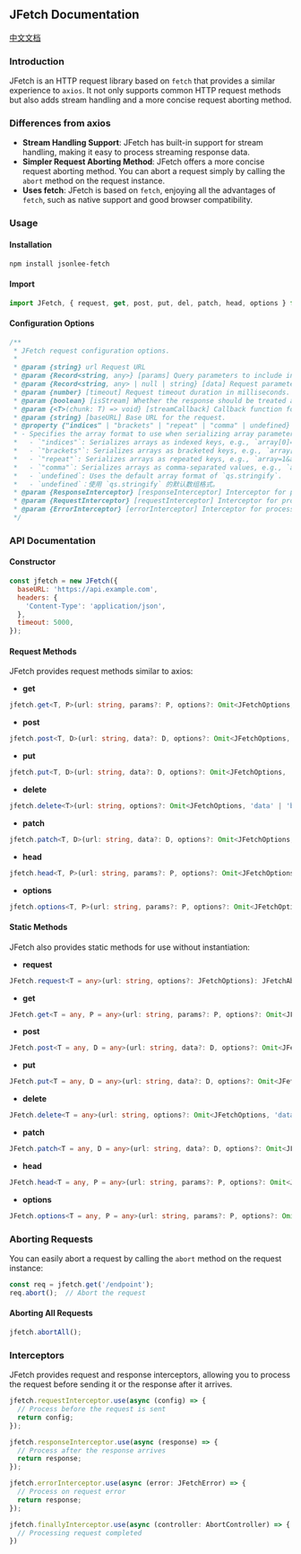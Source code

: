 ## JFetch Documentation
[中文文档](https://github.com/JsonLee12138/frontend-factory/blob/main/packages/fetch/README.md)

### Introduction
JFetch is an HTTP request library based on `fetch` that provides a similar experience to `axios`. It not only supports common HTTP request methods but also adds stream handling and a more concise request aborting method.

### Differences from axios
- **Stream Handling Support**: JFetch has built-in support for stream handling, making it easy to process streaming response data.
- **Simpler Request Aborting Method**: JFetch offers a more concise request aborting method. You can abort a request simply by calling the `abort` method on the request instance.
- **Uses fetch**: JFetch is based on `fetch`, enjoying all the advantages of `fetch`, such as native support and good browser compatibility.

### Usage

#### Installation
```bash
npm install jsonlee-fetch
```

#### Import
```javascript
import JFetch, { request, get, post, put, del, patch, head, options } from 'jsonlee-fetch';
```

#### Configuration Options
```typescript
/**
 * JFetch request configuration options.
 *
 * @param {string} url Request URL
 * @param {Record<string, any>} [params] Query parameters to include in the request URL.
 * @param {Record<string, any> | null | string} [data] Request parameters.
 * @param {number} [timeout] Request timeout duration in milliseconds.
 * @param {boolean} [isStream] Whether the response should be treated as a stream.
 * @param {<T>(chunk: T) => void} [streamCallback] Callback function for handling stream chunks.
 * @param {string} [baseURL] Base URL for the request.
 * @property {"indices" | "brackets" | "repeat" | "comma" | undefined} [qsArrayFormat]
 * - Specifies the array format to use when serializing array parameters with `qs.stringify`, default value is `"repeat"`.
 *   - `"indices"`: Serializes arrays as indexed keys, e.g., `array[0]=1&array[1]=2`.
 *   - `"brackets"`: Serializes arrays as bracketed keys, e.g., `array[]=1&array[]=2`.
 *   - `"repeat"`: Serializes arrays as repeated keys, e.g., `array=1&array=2`.
 *   - `"comma"`: Serializes arrays as comma-separated values, e.g., `array=1,2`.
 *   - `undefined`: Uses the default array format of `qs.stringify`.
 *   - `undefined`：使用 `qs.stringify` 的默认数组格式。
 * @param {ResponseInterceptor} [responseInterceptor] Interceptor for processing the response.
 * @param {RequestInterceptor} [requestInterceptor] Interceptor for processing the request.
 * @param {ErrorInterceptor} [errorInterceptor] Interceptor for processing the request errors.
 */
```

### API Documentation

#### Constructor
```javascript
const jfetch = new JFetch({
  baseURL: 'https://api.example.com',
  headers: {
    'Content-Type': 'application/json',
  },
  timeout: 5000,
});
```

#### Request Methods
JFetch provides request methods similar to axios:

- **get**
```typescript
jfetch.get<T, P>(url: string, params?: P, options?: Omit<JFetchOptions, 'params' | 'baseURL'>): JFetchAbortablePromise<T>
```
- **post**
```typescript
jfetch.post<T, D>(url: string, data?: D, options?: Omit<JFetchOptions, 'data' | 'baseURL'>): JFetchAbortablePromise<T>
```
- **put**
```typescript
jfetch.put<T, D>(url: string, data?: D, options?: Omit<JFetchOptions, 'data' | 'baseURL'>): JFetchAbortablePromise<T>
```
- **delete**
```typescript
jfetch.delete<T>(url: string, options?: Omit<JFetchOptions, 'data' | 'baseURL'>): JFetchAbortablePromise<T>
```
- **patch**
```typescript
jfetch.patch<T, D>(url: string, data?: D, options?: Omit<JFetchOptions, 'data' | 'baseURL'>): JFetchAbortablePromise<T>
```
- **head**
```typescript
jfetch.head<T, P>(url: string, params?: P, options?: Omit<JFetchOptions, 'params' | 'baseURL'>): JFetchAbortablePromise<T>
```
- **options**
```typescript
jfetch.options<T, P>(url: string, params?: P, options?: Omit<JFetchOptions, 'params' | 'baseURL'>): JFetchAbortablePromise<T>
```

#### Static Methods
JFetch also provides static methods for use without instantiation:
- **request**
```typescript
JFetch.request<T = any>(url: string, options?: JFetchOptions): JFetchAbortablePromise<T>
```
- **get**
```typescript
JFetch.get<T = any, P = any>(url: string, params?: P, options?: Omit<JFetchOptions, 'params' | 'baseURL'>): JFetchAbortablePromise<T>
```
- **post**
```typescript
JFetch.post<T = any, D = any>(url: string, data?: D, options?: Omit<JFetchOptions, 'data' | 'baseURL'>): JFetchAbortablePromise<T>
```
- **put**
```typescript
JFetch.put<T = any, D = any>(url: string, data?: D, options?: Omit<JFetchOptions, 'data' | 'baseURL'>): JFetchAbortablePromise<T>
```
- **delete**
```typescript
JFetch.delete<T = any>(url: string, options?: Omit<JFetchOptions, 'data' | 'baseURL'>): JFetchAbortablePromise<T>
```
- **patch**
```typescript
JFetch.patch<T = any, D = any>(url: string, data?: D, options?: Omit<JFetchOptions, 'data' | 'baseURL'>): JFetchAbortablePromise<T>
```
- **head**
```typescript
JFetch.head<T = any, P = any>(url: string, params?: P, options?: Omit<JFetchOptions, 'params' | 'baseURL'>): JFetchAbortablePromise<T>
```
- **options**
```typescript
JFetch.options<T = any, P = any>(url: string, params?: P, options?: Omit<JFetchOptions, 'params' | 'baseURL'>): JFetchAbortablePromise<T>
```

### Aborting Requests
You can easily abort a request by calling the `abort` method on the request instance:
```javascript
const req = jfetch.get('/endpoint');
req.abort();  // Abort the request
```

#### Aborting All Requests
```javascript
jfetch.abortAll();
```

### Interceptors
JFetch provides request and response interceptors, allowing you to process the request before sending it or the response after it arrives.
```typescript
jfetch.requestInterceptor.use(async (config) => {
  // Process before the request is sent
  return config;
});

jfetch.responseInterceptor.use(async (response) => {
  // Process after the response arrives
  return response;
});

jfetch.errorInterceptor.use(async (error: JFetchError) => {
  // Process on request error
  return response;
});

jfetch.finallyInterceptor.use(async (controller: AbortController) => {
  // Processing request completed
})
```
